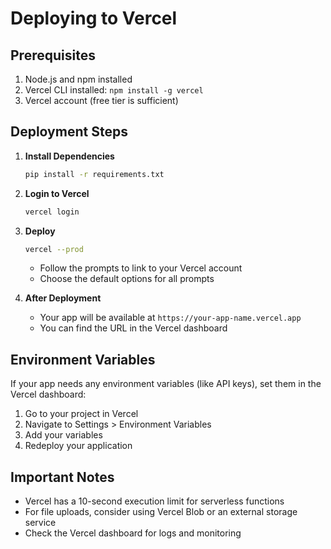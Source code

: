 # Deploying to Vercel

## Prerequisites
1. Node.js and npm installed
2. Vercel CLI installed: `npm install -g vercel`
3. Vercel account (free tier is sufficient)

## Deployment Steps

1. **Install Dependencies**
   ```bash
   pip install -r requirements.txt
   ```

2. **Login to Vercel**
   ```bash
   vercel login
   ```

3. **Deploy**
   ```bash
   vercel --prod
   ```
   - Follow the prompts to link to your Vercel account
   - Choose the default options for all prompts

4. **After Deployment**
   - Your app will be available at `https://your-app-name.vercel.app`
   - You can find the URL in the Vercel dashboard

## Environment Variables
If your app needs any environment variables (like API keys), set them in the Vercel dashboard:
1. Go to your project in Vercel
2. Navigate to Settings > Environment Variables
3. Add your variables
4. Redeploy your application

## Important Notes
- Vercel has a 10-second execution limit for serverless functions
- For file uploads, consider using Vercel Blob or an external storage service
- Check the Vercel dashboard for logs and monitoring

